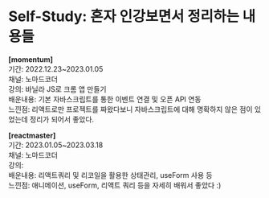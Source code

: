 # Self-Study: 혼자 인강보면서 정리하는 내용들

<b>[momentum]</b><br>
기간: 2022.12.23~2023.01.05<br>
채널: 노마드코더<br>
강의: 바닐라 JS로 크롬 앱 만들기<br>
배운내용: 기본 자바스크립트를 통한 이벤트 연결 및 오픈 API 연동<br>
느낀점: 리액트로만 프로젝트를 짜왔다보니 자바스크립트에 대해 명확하지 않은 점이 있었는데 정리가 되어서 좋았다.<br>


<b>[reactmaster]</b><br>
기간: 2023.01.05~2023.03.18<br>
채널: 노마드코더<br>
강의: <br>
배운내용: 리액트쿼리 및 리코일을 활용한 상태관리, useForm 사용 등<br>
느낀점: 애니메이션, useForm, 리액트 쿼리 등을 자세히 배워서 좋았다 :) <br>

